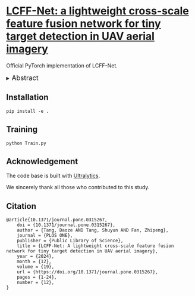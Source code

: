 # [LCFF-Net: a lightweight cross-scale feature fusion network for tiny target detection in UAV aerial imagery](https://doi.org/10.1371/journal.pone.0315267)

Official PyTorch implementation of LCFF-Net.

<details>
  <summary>
  <font size="+1">Abstract</font>
  </summary>
In the field of UAV aerial image processing, ensuring accurate detection of tiny targets is essential. Current UAV aerial image target detection algorithms face challenges such as low computational demands, high accuracy, and fast detection speeds. To address these issues, we propose an improved, lightweight algorithm: LCFF-Net. First, we propose the LFERELAN module, designed to enhance the extraction of tiny target features and optimize the use of computational resources. Second, a lightweight cross-scale feature pyramid network (LC-FPN) is employed to further enrich feature information, integrate multi-level feature maps, and provide more comprehensive semantic information. Finally, to increase model training speed and achieve greater efficiency, we propose a lightweight, detail-enhanced, shared convolution detection head (LDSCD-Head) to optimize the original detection head. Moreover, we present different scale versions of the LCFF-Net algorithm to suit various deployment environments. Empirical assessments conducted on the VisDrone dataset validate the efficacy of the algorithm proposed. Compared to the baseline-s model, the LCFF-Net-n model outperforms baseline-s by achieving a 2.8% increase in the mAP50 metric and a 3.9% improvement in the mAP50−95 metric, while reducing parameters by 89.7%, FLOPs by 50.5%, and computation delay by 24.7%. Thus, LCFF-Net offers high accuracy and fast detection speeds for tiny target detection in UAV aerial images, providing an effective lightweight solution.
</details>

## Installation

```
pip install -e .
```

## Training

```
python Train.py
```

## Acknowledgement

The code base is built with [Ultralytics](https://github.com/ultralytics/ultralytics).

We sincerely thank all those who contributed to this study.

## Citation

```
@article{10.1371/journal.pone.0315267,
    doi = {10.1371/journal.pone.0315267},
    author = {Tang, Daoze AND Tang, Shuyun AND Fan, Zhipeng},
    journal = {PLOS ONE},
    publisher = {Public Library of Science},
    title = {LCFF-Net: A lightweight cross-scale feature fusion network for tiny target detection in UAV aerial imagery},
    year = {2024},
    month = {12},
    volume = {19},
    url = {https://doi.org/10.1371/journal.pone.0315267},
    pages = {1-24},
    number = {12},
}
```
